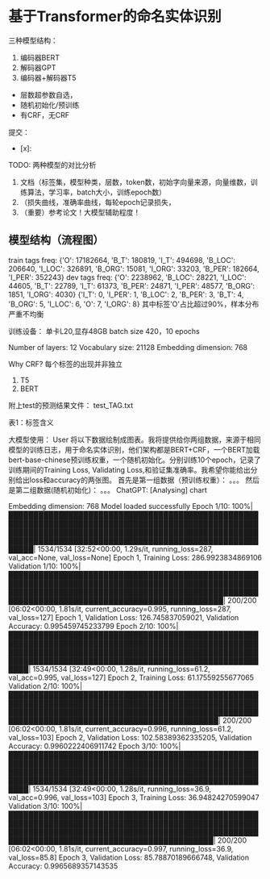 # 基于Transformer的命名实体识别

三种模型结构：
1. 编码器BERT
2. 解码器GPT
3. 编码器+解码器T5

- 层数超参数自选，
- 随机初始化/预训练
- 有CRF，无CRF

提交：

- [x]: 

TODO:
两种模型的对比分析

1. 文档（标签集，模型种类，层数，token数，初始字向量来源，向量维数，训练算法，学习率，batch大小，训练epoch数）
2. （损失曲线，准确率曲线，每轮epoch记录损失，
3. （重要）参考论文！大模型辅助程度！

## 模型结构（流程图）

train tags freq: {'O': 17182664, 'B_T': 180819, 'I_T': 494698, 'B_LOC': 206640, 'I_LOC': 326891, 'B_ORG': 15081, 'I_ORG': 33203, 'B_PER': 182664, 'I_PER': 352243}
dev tags freq: {'O': 2238962, 'B_LOC': 28221, 'I_LOC': 44605, 'B_T': 22789, 'I_T': 61373, 'B_PER': 24871, 'I_PER': 48577, 'B_ORG': 1851, 'I_ORG': 4030}
{'I_T': 0, 'I_PER': 1, 'B_LOC': 2, 'B_PER': 3, 'B_T': 4, 'B_ORG': 5, 'I_LOC': 6, 'O': 7, 'I_ORG': 8}
其中标签'O'占比超过90%，样本分布严重不均衡

训练设备：
单卡L20,显存48GB
batch size 420，10 epochs

Number of layers: 12
Vocabulary size: 21128
Embedding dimension: 768

Why CRF?
每个标签的出现并非独立

1. T5
2. BERT

附上test的预测结果文件：
test_TAG.txt

表1：标签含义

大模型使用：
User
将以下数据绘制成图表。我将提供给你两组数据，来源于相同模型的训练日志，用于命名实体识别，他们架构都是BERT+CRF，一个BERT加载bert-base-chinese预训练权重，一个随机初始化。分别训练10个epoch，记录了训练期间的Training Loss, Validating Loss,和验证集准确率。我希望你能给出分别给出loss和accuracy的两张图。
首先是第一组数据（预训练权重）：
。。。
然后是第二组数据(随机初始化)：
。。。
ChatGPT:
[Analysing]
chart


Embedding dimension: 768
Model loaded successfully
Epoch 1/10: 100%|█████████████████████████████████████████████████████████████████████████████████████████████████████████████████████████████████████████████████████████████████████████████████████████████████████████████| 1534/1534 [32:52<00:00,  1.29s/it, running_loss=287, val_acc=None, val_loss=None]
Epoch 1, Training Loss: 286.9923834869106
Validation 1/10: 100%|█████████████████████████████████████████████████████████████████████████████████████████████████████████████████████████████████████████████████████████████████████████████████████████████████| 200/200 [06:02<00:00,  1.81s/it, current_accuracy=0.995, running_loss=287, val_loss=127]
Epoch 1, Validation Loss: 126.745837059021, Validation Accuracy: 0.995459745233799
Epoch 2/10: 100%|████████████████████████████████████████████████████████████████████████████████████████████████████████████████████████████████████████████████████████████████████████████████████████████████████████████| 1534/1534 [32:49<00:00,  1.28s/it, running_loss=61.2, val_acc=0.995, val_loss=127]
Epoch 2, Training Loss: 61.17559255677065
Validation 2/10: 100%|████████████████████████████████████████████████████████████████████████████████████████████████████████████████████████████████████████████████████████████████████████████████████████████████| 200/200 [06:02<00:00,  1.81s/it, current_accuracy=0.996, running_loss=61.2, val_loss=103]
Epoch 2, Validation Loss: 102.58389362335205, Validation Accuracy: 0.9960222406911742
Epoch 3/10: 100%|████████████████████████████████████████████████████████████████████████████████████████████████████████████████████████████████████████████████████████████████████████████████████████████████████████████| 1534/1534 [32:49<00:00,  1.28s/it, running_loss=36.9, val_acc=0.996, val_loss=103]
Epoch 3, Training Loss: 36.94824270599047
Validation 3/10: 100%|███████████████████████████████████████████████████████████████████████████████████████████████████████████████████████████████████████████████████████████████████████████████████████████████| 200/200 [06:02<00:00,  1.81s/it, current_accuracy=0.997, running_loss=36.9, val_loss=85.8]
Epoch 3, Validation Loss: 85.78870189666748, Validation Accuracy: 0.9965689357143535

